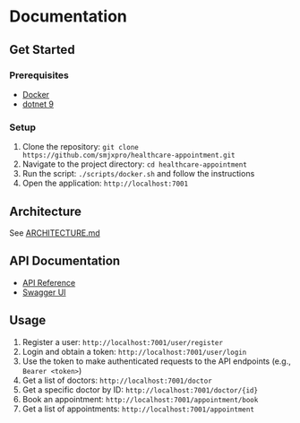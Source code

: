 # Documentation

## Get Started

### Prerequisites

- [Docker](https://www.docker.com/)
- [dotnet 9](https://dotnet.microsoft.com/en-us/download/dotnet/9)

### Setup

1. Clone the repository: `git clone https://github.com/smjxpro/healthcare-appointment.git`
2. Navigate to the project directory: `cd healthcare-appointment`
3. Run the script: `./scripts/docker.sh` and follow the instructions
4. Open the application: `http://localhost:7001`

## Architecture

See [ARCHITECTURE.md](./ARCHITECTURE.md)

## API Documentation

- [API Reference](http://localhost:7001/openapi/v1.json)
- [Swagger UI](http://localhost:7001/)

## Usage

1. Register a user: `http://localhost:7001/user/register`
2. Login and obtain a token: `http://localhost:7001/user/login`
3. Use the token to make authenticated requests to the API endpoints (e.g., `Bearer <token>`)
4. Get a list of doctors: `http://localhost:7001/doctor`
5. Get a specific doctor by ID: `http://localhost:7001/doctor/{id}`
6. Book an appointment: `http://localhost:7001/appointment/book`
7. Get a list of appointments: `http://localhost:7001/appointment`
